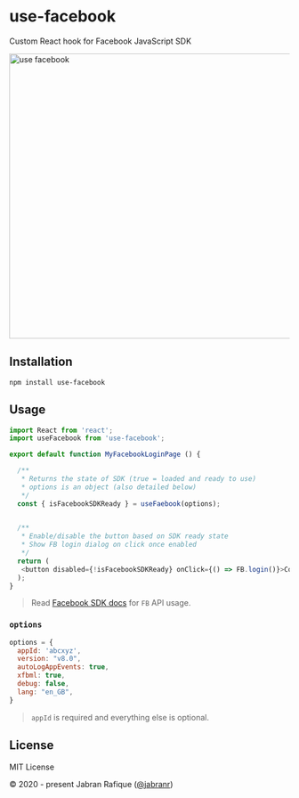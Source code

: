 # use-facebook

Custom React hook for Facebook JavaScript SDK

<img src="https://user-images.githubusercontent.com/2131246/96389389-3d43db80-11a7-11eb-9aed-5f6ea596340b.png" alt="use facebook" width="512px" lazy />


## Installation

```shell
npm install use-facebook
```

## Usage

```js
import React from 'react';
import useFacebook from 'use-facebook';

export default function MyFacebookLoginPage () {

  /**
   * Returns the state of SDK (true = loaded and ready to use)
   * options is an object (also detailed below)
   */
  const { isFacebookSDKReady } = useFaebook(options);

  
  /** 
   * Enable/disable the button based on SDK ready state
   * Show FB login dialog on click once enabled
   */
  return (
   <button disabled={!isFacebookSDKReady} onClick={() => FB.login()}>Connect with Facebook</button>
  );
}
```

> Read [Facebook SDK docs](https://developers.facebook.com/docs/graph-api/using-graph-api/using-with-sdks#javascript-sdk) for `FB` API usage.


### `options`

```js
options = {
  appId: 'abcxyz',
  version: "v8.0",
  autoLogAppEvents: true,
  xfbml: true,
  debug: false,
  lang: "en_GB",
}
```

> `appId` is required and everything else is optional.


## License
MIT License

&copy; 2020 - present Jabran Rafique ([@jabranr](https://twitter.com/jabranr))
